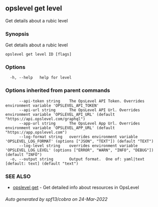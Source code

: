 ## opslevel get level

Get details about a rubic level

### Synopsis

Get details about a rubic level

```
opslevel get level ID [flags]
```

### Options

```
  -h, --help   help for level
```

### Options inherited from parent commands

```
      --api-token string    The OpsLevel API Token. Overrides environment variable 'OPSLEVEL_API_TOKEN'
      --api-url string      The OpsLevel API Url. Overrides environment variable 'OPSLEVEL_API_URL' (default "https://api.opslevel.com/graphql")
      --app-url string      The OpsLevel App Url. Overrides environment variable 'OPSLEVEL_APP_URL' (default "https://app.opslevel.com")
      --log-format string   overrides environment variable 'OPSLEVEL_LOG_FORMAT' (options ["JSON", "TEXT"]) (default "TEXT")
      --log-level string    overrides environment variable 'OPSLEVEL_LOG_LEVEL' (options ["ERROR", "WARN", "INFO", "DEBUG"]) (default "INFO")
  -o, --output string       Output format.  One of: yaml|text [default: text] (default "text")
```

### SEE ALSO

* [opslevel get](opslevel_get.md)	 - Get detailed info about resources in OpsLevel

###### Auto generated by spf13/cobra on 24-Mar-2022
